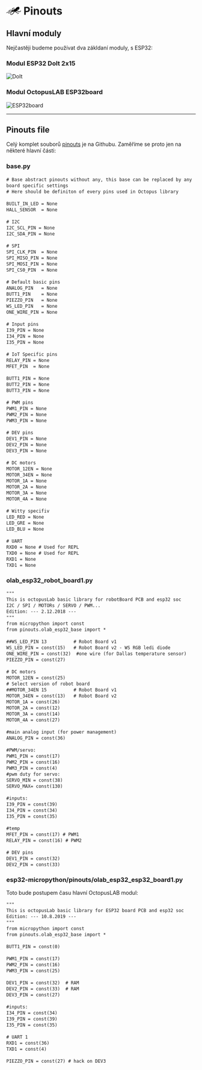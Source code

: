 # ![logo](img/logo_small.png) Pinouts

## Hlavní moduly

Nejčastěji budeme používat dva zákldaní moduly, s ESP32:
### Modul ESP32 DoIt 2x15

![DoIt](https://www.octopuslab.cz/wp-content/uploads/2020/06/ESP32-doit-2x15-1.png)

### Modul OctopusLAB ESP32board

![ESP32board](https://www.octopuslab.cz/wp-content/uploads/2020/06/esp32board-a-1024x683.png)

---

## Pinouts file

Celý komplet souborů [pinouts](https://github.com/octopusengine/octopuslab/tree/master/esp32-micropython/pinouts) je na Githubu.
Zaměříme se proto jen na některé hlavní části:

### base.py

```
# Base abstract pinouts without any, this base can be replaced by any board specific settings
# Here should be definiton of every pins used in Octopus library

BUILT_IN_LED = None
HALL_SENSOR  = None

# I2C
I2C_SCL_PIN = None
I2C_SDA_PIN = None

# SPI
SPI_CLK_PIN  = None
SPI_MISO_PIN = None
SPI_MOSI_PIN = None
SPI_CS0_PIN  = None

# Default basic pins
ANALOG_PIN   = None
BUTT1_PIN    = None
PIEZZO_PIN   = None
WS_LED_PIN   = None
ONE_WIRE_PIN = None

# Input pins
I39_PIN = None
I34_PIN = None
I35_PIN = None

# IoT Specific pins
RELAY_PIN = None
MFET_PIN  = None

BUTT1_PIN = None
BUTT2_PIN = None
BUTT3_PIN = None

# PWM pins
PWM1_PIN = None
PWM2_PIN = None
PWM3_PIN = None

# DEV pins
DEV1_PIN = None
DEV2_PIN = None
DEV3_PIN = None

# DC motors
MOTOR_12EN = None
MOTOR_34EN = None
MOTOR_1A = None
MOTOR_2A = None
MOTOR_3A = None
MOTOR_4A = None

# Witty specifiv
LED_RED = None
LED_GRE = None
LED_BLU = None

# UART
RXD0 = None # Used for REPL
TXD0 = None # Used for REPL
RXD1 = None
TXD1 = None

```

### olab_esp32_robot_board1.py

```
"""
This is octopusLab basic library for robotBoard PCB and esp32 soc
I2C / SPI / MOTORs / SERVO / PWM...
Edition: --- 2.12.2018 ---
"""
from micropython import const
from pinouts.olab_esp32_base import *

##WS_LED_PIN 13          # Robot Board v1
WS_LED_PIN = const(15)   # Robot Board v2 - WS RGB ledi diode
ONE_WIRE_PIN = const(32)  #one wire (for Dallas temperature sensor)
PIEZZO_PIN = const(27)

# DC motors
MOTOR_12EN = const(25)
# Select version of robot board
##MOTOR_34EN 15          # Robot Board v1
MOTOR_34EN = const(13)   # Robot Board v2
MOTOR_1A = const(26)
MOTOR_2A = const(12)
MOTOR_3A = const(14)
MOTOR_4A = const(27)

#main analog input (for power management)
ANALOG_PIN = const(36)

#PWM/servo:
PWM1_PIN = const(17)
PWM2_PIN = const(16)
PWM3_PIN = const(4)
#pwm duty for servo:
SERVO_MIN = const(38)
SERVO_MAX= const(130)

#inputs:
I39_PIN = const(39)
I34_PIN = const(34)
I35_PIN = const(35)

#temp
MFET_PIN = const(17) # PWM1
RELAY_PIN = const(16) # PWM2

# DEV pins
DEV1_PIN = const(32)
DEV2_PIN = const(33)
```

### esp32-micropython/pinouts/olab_esp32_esp32_board1.py

Toto bude postupem času hlavní OctopusLAB modul:
```
"""
This is octopusLab basic library for ESP32 board PCB and esp32 soc
Edition: --- 10.8.2019 ---
"""
from micropython import const
from pinouts.olab_esp32_base import *

BUTT1_PIN = const(0)

PWM1_PIN = const(17)
PWM2_PIN = const(16)
PWM3_PIN = const(25)

DEV1_PIN = const(32)  # RAM
DEV2_PIN = const(33)  # RAM
DEV3_PIN = const(27)

#inputs:
I34_PIN = const(34)
I39_PIN = const(39)
I35_PIN = const(35)

# UART 1
RXD1 = const(36)
TXD1 = const(4)

PIEZZO_PIN = const(27) # hack on DEV3

```

